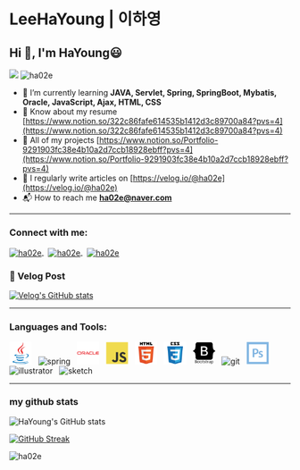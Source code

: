 # LeeHaYoung | 이하영
<!--
**ha02e/ha02e** is a ✨ _special_ ✨ repository because its `README.md` (this file) appears on your GitHub profile.

Here are some ideas to get you started:

- 🔭 I’m currently working on ...
- 🌱 I’m currently learning ...
- 👯 I’m looking to collaborate on ...
- 🤔 I’m looking for help with ...
- 💬 Ask me about ...
- 📫 How to reach me: ...
- 😄 Pronouns: ...
- ⚡ Fun fact: ...
-->




## Hi 👋, I'm HaYoung:smiley:
<p align="left"> 
<img src="https://hits.seeyoufarm.com/api/count/incr/badge.svg?url=https%3A%2F%2Fgithub.com%2Fha02e&count_bg=%233589C2&title_bg=%23555555&icon=&icon_color=%23E7E7E7&title=hits&edge_flat=false"/>
<img src="https://komarev.com/ghpvc/?username=ha02e&label=Profile%20views&color=0e75b6&style=flat" alt="ha02e" /> 
</p>

- 🌱 I’m currently learning **JAVA, Servlet, Spring, SpringBoot, Mybatis, Oracle, JavaScript, Ajax, HTML, CSS**
- :scroll: Know about my resume [https://www.notion.so/322c86fafe614535b1412d3c89700a84?pvs=4](https://www.notion.so/322c86fafe614535b1412d3c89700a84?pvs=4)
- :open_file_folder: All of my projects [https://www.notion.so/Portfolio-9291903fc38e4b10a2d7ccb18928ebff?pvs=4](https://www.notion.so/Portfolio-9291903fc38e4b10a2d7ccb18928ebff?pvs=4)
- :speech_balloon: I regularly write articles on [https://velog.io/@ha02e](https://velog.io/@ha02e)
- :mailbox_with_mail: How to reach me **ha02e@naver.com**



---


<h3 align="left">Connect with me:</h3>
<p align="left">
<a href="https://github.com/ha02e" target="blank">
  <img align="center" src="https://user-images.githubusercontent.com/121777501/224700018-79d68b03-ecd6-4db1-9a27-88b59d90ffc3.png" alt="ha02e" height="30" width="30" />
</a> 
&nbsp;
<a href="https://velog.io/@ha02e/series" target="blank">
  <img align="center" src="https://velog.velcdn.com/images/velog/profile/9aa07f66-5fcd-41f4-84f2-91d73afcec28/green%20favicon.png" alt="ha02e" height="30" width="30" />
</a>
&nbsp;
<a href="https://www.notion.so/Study-4727d4391dbf40a3902f4ffcfdf87ac8?pvs=4" target="blank">
  <img align="center" src="https://user-images.githubusercontent.com/121777501/224700322-9b3241d5-b8da-47e3-b0ca-97cefcdeb7b6.png" alt="ha02e" height="30" width="30" />
</a>
</p>

<h3 align="left">📝 Velog Post</h3>

[![Velog's GitHub stats](https://velog-readme-stats.vercel.app/api?name=ha02e&color=dark)](https://velog-readme-stats.vercel.app/api/redirect?name=ha02e)
<hr>
<h3 align="left">Languages and Tools:</h3>
<p align="left"> 
  <img src="https://raw.githubusercontent.com/devicons/devicon/master/icons/java/java-original.svg" alt="java" width="40" height="40"/> 
  &nbsp;
  <img src="https://www.vectorlogo.zone/logos/springio/springio-icon.svg" alt="spring" width="40" height="40"/> 
  &nbsp;
  <img src="https://raw.githubusercontent.com/devicons/devicon/master/icons/oracle/oracle-original.svg" alt="oracle" width="40" height="40"/> 
  &nbsp;
  <img src="https://raw.githubusercontent.com/devicons/devicon/master/icons/javascript/javascript-original.svg" alt="javascript" width="40" height="40"/> 
  &nbsp;
  <img src="https://raw.githubusercontent.com/devicons/devicon/master/icons/html5/html5-original-wordmark.svg" alt="html5" width="40" height="40"/> 
  &nbsp;
  <img src="https://raw.githubusercontent.com/devicons/devicon/master/icons/css3/css3-original-wordmark.svg" alt="css3" width="40" height="40"/> 
  &nbsp;
  <img src="https://raw.githubusercontent.com/devicons/devicon/master/icons/bootstrap/bootstrap-plain-wordmark.svg" alt="bootstrap" width="40" height="40"/> 
  &nbsp;
  <img src="https://www.vectorlogo.zone/logos/git-scm/git-scm-icon.svg" alt="git" width="40" height="40"/> 
  &nbsp;
  <img src="https://raw.githubusercontent.com/devicons/devicon/master/icons/photoshop/photoshop-line.svg" alt="photoshop" width="40" height="40"/> 
  &nbsp;
  <img src="https://www.vectorlogo.zone/logos/adobe_illustrator/adobe_illustrator-icon.svg" alt="illustrator" width="40" height="40"/> 
   &nbsp;
  <img src="https://www.vectorlogo.zone/logos/sketchapp/sketchapp-icon.svg" alt="sketch" width="40" height="40"/> 
</p>
<hr>

<h3 align="left">my github stats</h3>

![HaYoung's GitHub stats](https://github-readme-stats.vercel.app/api?username=ha02e&show_icons=true&theme=algolia)

[![GitHub Streak](https://streak-stats.demolab.com?user=ha02e&theme=algolia&border_radius=4.6&date_format=%5BY.%5Dn.j)](https://git.io/streak-stats)

<p><img align="left" src="https://github-readme-stats.vercel.app/api/top-langs?username=ha02e&show_icons=true&locale=en&layout=compact&theme=algolia" alt="ha02e" />
</p>
